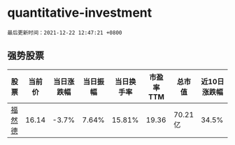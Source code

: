 # quantitative-investment

`最后更新时间：2021-12-22 12:47:21 +0800`

## 强势股票

|股票|当前价|当日涨跌幅|当日振幅|当日换手率|市盈率TTM|总市值|近10日涨跌幅|
|----|----|----|----|----|----|----|----|
|[福然德](https://xueqiu.com/S/SH605050)|16.14|-3.7%|7.64%|15.81%|19.36|70.21亿|34.5%|
